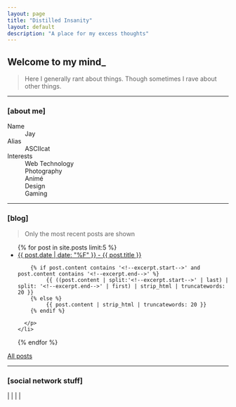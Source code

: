 ```yaml
---
layout: page
title: "Distilled Insanity"
layout: default
description: "A place for my excess thoughts"
---
```

## [](#header-2) Welcome to my mind_

> Here I generally rant about things.
> Though sometimes I rave about other things.

* * *

### [](#header-3) [about me]

<dl>
<dt>Name</dt>
<dd>Jay</dd>
<dt>Alias</dt>
<dd>ASCIIcat</dd>
<dt>Interests</dt>
<dd>Web Technology</dd>
<dd>Photography</dd>
<dd>Animé</dd>
<dd>Design</dd>
<dd>Gaming</dd>
</dl>

* * *

### [](#header-3) [blog]
> Only the most recent posts are shown

<ul>
  {% for post in site.posts limit:5 %}
    <li>
      <a href="{{ post.url }}">{{ post.date | date: "%F" }} - {{ post.title }}</a>
      <p class="post-excerpt">

        {% if post.content contains '<!--excerpt.start-->' and post.content contains '<!--excerpt.end-->' %}
        	 {{ ((post.content | split:'<!--excerpt.start-->' | last) | split: '<!--excerpt.end-->' | first) | strip_html | truncatewords: 20 }}
        {% else %}
        	 {{ post.content | strip_html | truncatewords: 20 }}
        {% endif %}

      </p>
    </li>
  {% endfor %}
</ul>

[All posts](./allposts)

* * *

### [](#header-3) [social network stuff]

<a class="tooltip" href="http://steamcommunity.com/id/ASCIIcat" data-tooltip="ASCIIcat on Steam"><i class="fa fa-steam fa-2x" aria-hidden="true"></i></a> | <a class="tooltip" href="http://asciicatdesigns.deviantart.com/" data-tooltip="ASCIIcat on deviantArt"><i class="fa fa-deviantart fa-2x" aria-hidden="true"></i></a> | <a class="tooltip" href="https://github.com/asciicat" data-tooltip="ASCIIcat on GitHub"><i class="fa fa-github fa-2x" aria-hidden="true"></i></a> | <a class="tooltip" href="https://twitter.com/ASCIIcat_Jay" data-tooltip="ASCIIcat on Twitter"><i class="fa fa-twitter fa-2x" aria-hidden="true"></i></a> | <a class="tooltip" href="https://www.instagram.com/asciicatdesigns/" data-tooltip="ASCIIcat on Instagram"><i class="fa fa-instagram fa-2x" aria-hidden="true"></i></a>
